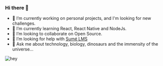 ### Hi there 👋

- 🔭 I’m currently working on personal projects, and I'm looking for new challenges.
- 🌱 I’m currently learning React, React Native and NodeJs.
- 👯 I’m looking to collaborate on Open Source.
- 🤔 I’m looking for help with [Sumé LMS](https://github.com/sumelms)
- 💬 Ask me about technology, biology, dinosaurs and the immensity of the universe... 

![hey](https://media.giphy.com/media/vFKqnCdLPNOKc/giphy.gif)
